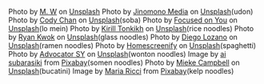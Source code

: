Photo by <a href="https://unsplash.com/@mmw189?utm_content=creditCopyText&utm_medium=referral&utm_source=unsplash">M. W</a> on <a href="https://unsplash.com/photos/yellow-pasta-on-blue-and-white-ceramic-bowl-rlHF50qkYqE?utm_content=creditCopyText&utm_medium=referral&utm_source=unsplash">Unsplash</a>
Photo by <a href="https://unsplash.com/@jinomono?utm_content=creditCopyText&utm_medium=referral&utm_source=unsplash">Jinomono Media</a> on <a href="https://unsplash.com/photos/a-bowl-of-soup-with-noodles-and-vegetables-5DsTEP06774?utm_content=creditCopyText&utm_medium=referral&utm_source=unsplash">Unsplash</a>(udon)
Photo by <a href="https://unsplash.com/@cceee?utm_content=creditCopyText&utm_medium=referral&utm_source=unsplash">Cody  Chan</a> on <a href="https://unsplash.com/photos/two-chopsticks-are-sticking-out-of-a-bowl-of-noodles-ABay2MQlpPQ?utm_content=creditCopyText&utm_medium=referral&utm_source=unsplash">Unsplash</a>(soba)
Photo by <a href="https://unsplash.com/@focusedonyou?utm_content=creditCopyText&utm_medium=referral&utm_source=unsplash">Focused on You</a> on <a href="https://unsplash.com/photos/three-plates-of-food-on-a-wooden-table-e2-SLgEmzyg?utm_content=creditCopyText&utm_medium=referral&utm_source=unsplash">Unsplash</a>(lo mein)
Photo by <a href="https://unsplash.com/@photophotostock?utm_content=creditCopyText&utm_medium=referral&utm_source=unsplash">Kirill Tonkikh</a> on <a href="https://unsplash.com/photos/a-bowl-of-noodle-soup-with-chopsticks-on-the-side-NFQi_2HUNRI?utm_content=creditCopyText&utm_medium=referral&utm_source=unsplash">Unsplash</a>(rice noodles)
Photo by <a href="https://unsplash.com/@milkbox?utm_content=creditCopyText&utm_medium=referral&utm_source=unsplash">Ryan Kwok</a> on <a href="https://unsplash.com/photos/bowl-of-cooked-food-H6iSwrAOMG0?utm_content=creditCopyText&utm_medium=referral&utm_source=unsplash">Unsplash</a>(glass noodles)
Photo by <a href="https://unsplash.com/@diegonacho?utm_content=creditCopyText&utm_medium=referral&utm_source=unsplash">Diego Lozano</a> on <a href="https://unsplash.com/photos/a-bowl-of-ramen-with-chopsticks-and-a-glass-of-beer-mE6kjov4rTg?utm_content=creditCopyText&utm_medium=referral&utm_source=unsplash">Unsplash</a>(ramen noodles)
Photo by <a href="https://unsplash.com/@homescreenify?utm_content=creditCopyText&utm_medium=referral&utm_source=unsplash">Homescreenify</a> on <a href="https://unsplash.com/photos/spaghetti-on-white-ceramic-plate-sA3wymYqyaI?utm_content=creditCopyText&utm_medium=referral&utm_source=unsplash">Unsplash</a>(spaghetti)
Photo by <a href="https://unsplash.com/@advocator_sy?utm_content=creditCopyText&utm_medium=referral&utm_source=unsplash">Advocator SY</a> on <a href="https://unsplash.com/photos/white-ceramic-bowl-with-soup-and-chopsticks-WOfssjAOShI?utm_content=creditCopyText&utm_medium=referral&utm_source=unsplash">Unsplash</a>(wonton noodles)
Image by <a href="https://pixabay.com/users/subarasikiai-21956773/?utm_source=link-attribution&utm_medium=referral&utm_campaign=image&utm_content=6566678">ai subarasiki</a> from <a href="https://pixabay.com//?utm_source=link-attribution&utm_medium=referral&utm_campaign=image&utm_content=6566678">Pixabay</a>(somen noodles)
Photo by <a href="https://unsplash.com/@miekelauren?utm_content=creditCopyText&utm_medium=referral&utm_source=unsplash">Mieke Campbell</a> on <a href="https://unsplash.com/photos/a-close-up-of-a-bowl-of-spaghetti-with-herbs-3FTdo5XWGRU?utm_content=creditCopyText&utm_medium=referral&utm_source=unsplash">Unsplash</a>(bucatini)
Image by <a href="https://pixabay.com/users/mariaricci-1616408/?utm_source=link-attribution&utm_medium=referral&utm_campaign=image&utm_content=1033123">Maria Ricci</a> from <a href="https://pixabay.com//?utm_source=link-attribution&utm_medium=referral&utm_campaign=image&utm_content=1033123">Pixabay</a>(kelp noodles)    